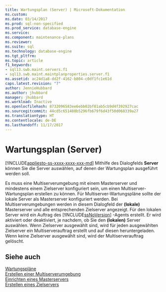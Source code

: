 ```yaml
---
title: Wartungsplan (Server) | Microsoft-Dokumentation
ms.custom: 
ms.date: 03/14/2017
ms.prod: sql-non-specified
ms.prod_service: database-engine
ms.service: 
ms.component: maintenance-plans
ms.reviewer: 
ms.suite: sql
ms.technology: database-engine
ms.tgt_pltfrm: 
ms.topic: article
f1_keywords:
- sql13.swb.maint.servers.f1
- sql13.swb.maint.maintplanproperties.server.f1
ms.assetid: ac24d1a8-dd2f-4162-b804-c0df1fc1e61d
caps.latest.revision: "7"
author: JennieHubbard
ms.author: jhubbard
manager: jhubbard
ms.workload: Inactive
ms.openlocfilehash: 8732096583ee6ebb02bf81ab5cb9d4f392927cac
ms.sourcegitcommit: 44cd5c651488b5296fb679f6d43f50d068339a27
ms.translationtype: HT
ms.contentlocale: de-DE
ms.lasthandoff: 11/17/2017
---
```

# <a name="maintenance-plan-servers"></a>Wartungsplan (Server)
[!INCLUDE[appliesto-ss-xxxx-xxxx-xxx-md](../../includes/appliesto-ss-xxxx-xxxx-xxx-md.md)] Mithilfe des Dialogfelds **Server** können Sie die Server auswählen, auf denen der Wartungsplan ausgeführt werden soll.  
  
 Es muss eine Multiserverumgebung mit einem Masterserver und mindestens einem Zielserver konfiguriert sein, um einen Multiserver-Wartungsplan erstellen zu können. Für Multiserver-Wartungspläne sollte der lokale Server als Masterserver konfiguriert werden. Bei Multiserverumgebungen werden in diesem Dialogfeld der **(lokale)** Masterserver und alle entsprechenden Zielserver angezeigt. Für den lokalen Server wird ein Auftrag des [!INCLUDE[ssNoVersion](../../includes/ssnoversion-md.md)] -Agents erstellt. Er wird aktiviert oder deaktiviert, je nachdem, ob Sie den **(lokalen)** Server auswählen. Wenn Zielserver ausgewählt sind, wird für jeden ausgewählten Zielserver ein Multiserverauftrag erstellt und auf diesen heruntergeladen. Wenn keine Zielserver ausgewählt sind, wird der Multiserverauftrag gelöscht.  
  
## <a name="see-also"></a>Siehe auch  
 [Wartungspläne](../../relational-databases/maintenance-plans/maintenance-plans.md)   
 [Erstellen einer Multiserverumgebung](http://msdn.microsoft.com/library/edc2b60d-15da-40a1-8ba3-f1d473366ee6)   
 [Einrichten eines Masterservers](http://msdn.microsoft.com/library/05739a73-1fdf-4d9d-92a6-70f328380322)   
 [Erstellen eines Zielservers](http://msdn.microsoft.com/library/13aabe2d-67fe-4c67-8d49-2928dd705b7a)  
  
  
